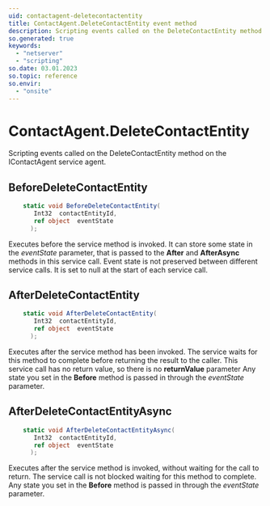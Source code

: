 ```yaml
---
uid: contactagent-deletecontactentity
title: ContactAgent.DeleteContactEntity event method
description: Scripting events called on the DeleteContactEntity method on the ContactAgent service agent.
so.generated: true
keywords:
  - "netserver"
  - "scripting"
so.date: 03.01.2023
so.topic: reference
so.envir:
  - "onsite"
---
```

# ContactAgent.DeleteContactEntity

Scripting events called on the <see cref='M:SuperOffice.CRM.Services.IContactAgent.DeleteContactEntity'>DeleteContactEntity</see> method on the <see cref='IContactAgent'>IContactAgent</see>  service agent.

## BeforeDeleteContactEntity
```cs
    static void BeforeDeleteContactEntity(
       Int32  contactEntityId,
       ref object  eventState
      );
```
Executes before the service method is invoked.
It can store some state in the *eventState* parameter, that is passed to the **After** and **AfterAsync** methods in this service call.
Event state is not preserved between different service calls. It is set to null at the start of each service call.
## AfterDeleteContactEntity
```cs
    static void AfterDeleteContactEntity(
       Int32  contactEntityId,
       ref object  eventState
      );
```
Executes after the service method has been invoked. The service waits for this method to complete before returning the result to the caller.
This service call has no return value, so there is no **returnValue** parameter
Any state you set in the **Before** method is passed in through the *eventState* parameter.
## AfterDeleteContactEntityAsync
```cs
    static void AfterDeleteContactEntityAsync(
       Int32  contactEntityId,
       ref object  eventState
      );
```
Executes after the service method is invoked, without waiting for the call to return.
The service call is not blocked waiting for this method to complete.
Any state you set in the **Before** method is passed in through the *eventState* parameter.

